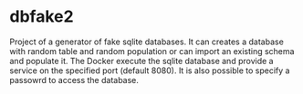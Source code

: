 # dbfake2

Project of a generator of fake sqlite databases. It can creates a database with random table and random population or can import an existing schema and populate it.
The Docker execute the sqlite database and provide a service on the specified port (default 8080). It is also possible to specify a passowrd to access the database.
